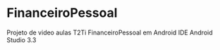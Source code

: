 # FinanceiroPessoal
Projeto de video aulas T2Ti FinanceiroPessoal em Android IDE Android Studio 3.3

